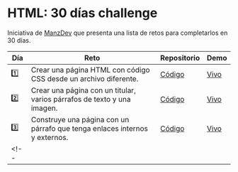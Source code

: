 # HTML: 30 días challenge

Iniciativa de [ManzDev](https://lenguajehtml.com/challenge/) que presenta una lista de retos para completarlos en 30 días.

| Día | Reto | Repositorio | Demo |
| --- | --- | --- | --- |
| 1️⃣ | Crear una página HTML con código CSS desde un archivo diferente. | [Código](https://github.com/vimpdev/html-30-day-challenge/tree/main/dia-1) | [Vivo](https://vimpdev.github.io/html-30-day-challenge/dia-1/index.html) |
| 2️⃣ | Crear una página con un titular, varios párrafos de texto y una imagen. | [Código](https://github.com/vimpdev/html-30-day-challenge/tree/main/dia-2) | [Vivo](https://vimpdev.github.io/html-30-day-challenge/dia-2/index.html) |
| 3️⃣ | Construye una página con un párrafo que tenga enlaces internos y externos. | [Código](https://github.com/vimpdev/html-30-day-challenge/tree/main/dia-3) | [Vivo](https://vimpdev.github.io/html-30-day-challenge/dia-3/index.html) |
<!-- |  |  |  |  | -->